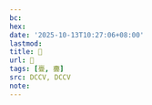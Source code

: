 ```yaml
---
bc:
hex:
date: '2025-10-13T10:27:06+08:00'
lastmod:
title: 􂴴
url: 􂴴
tags: [亹, 斖]
src: DCCV, DCCV
note:
---
```

